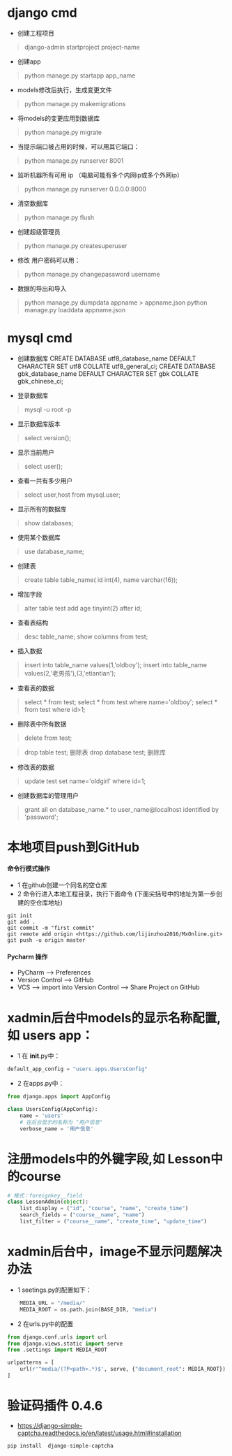 # django cmd

* 创建工程项目
>django-admin startproject project-name

* 创建app
> python manage.py startapp app_name

* models修改后执行，生成变更文件
> python manage.py makemigrations
* 将models的变更应用到数据库
> python manage.py migrate

* 当提示端口被占用的时候，可以用其它端口：
> python manage.py runserver 8001
* 监听机器所有可用 ip （电脑可能有多个内网ip或多个外网ip）
> python manage.py runserver 0.0.0.0:8000

* 清空数据库
> python manage.py flush

* 创建超级管理员
> python manage.py createsuperuser

* 修改 用户密码可以用：
> python manage.py changepassword username

* 数据的导出和导入
> python manage.py dumpdata appname > appname.json
> python manage.py loaddata appname.json


# mysql cmd

* 创建数据库
CREATE DATABASE utf8_database_name DEFAULT CHARACTER SET utf8 COLLATE utf8_general_ci;
CREATE DATABASE gbk_database_name DEFAULT CHARACTER SET gbk COLLATE gbk_chinese_ci;

* 登录数据库
> mysql -u root -p

* 显示数据库版本
> select version();

* 显示当前用户
> select user();

* 查看一共有多少用户
> select user,host from mysql.user;

* 显示所有的数据库
> show databases;

* 使用某个数据库
> use database_name;

* 创建表
> create table table_name( id int(4), name varchar(16));

* 增加字段
> alter table test add age tinyint(2) after id;

* 查看表结构
> desc table_name;
> show columns from test;

* 插入数据
> insert into table_name values(1,'oldboy');
> insert into table_name values(2,'老男孩'),(3,'etiantian');

* 查看表的数据
> select * from test;
> select * from test where name='oldboy';
> select * from test where id>1;

* 删除表中所有数据
> delete from test;

> drop table test;     删除表
> drop database test;  删除库


* 修改表的数据
> update test set name='oldgirl' where id=1;

* 创建数据库的管理用户
> grant all on database_name.* to user_name@localhost identified by 'password';


# 本地项目push到GitHub
#### 命令行模式操作
* 1 在github创建一个同名的空仓库
* 2 命令行进入本地工程目录，执行下面命令
(下面尖括号中的地址为第一步创建的空仓库地址)
```shell
git init
git add .
git commit -m "first commit"
git remote add origin <https://github.com/lijinzhou2016/MxOnline.git>
git push -u origin master
```
#### Pycharm 操作
* PyCharm --> Preferences
* Version Control --> GitHub
* VCS --> import into Version Control --> Share Project on GitHub

# xadmin后台中models的显示名称配置,如 users app：
* 1 在 __init__.py中：
```python
default_app_config = "users.apps.UsersConfig"
```
* 2 在apps.py中：
```python
from django.apps import AppConfig

class UsersConfig(AppConfig):
    name = 'users'
    # 在后台显示的名称为 "用户信息"
    verbose_name = '用户信息'
```

# 注册models中的外键字段,如 Lesson中的course
```python
# 格式：foreignkey__field
class LessonAdmin(object):
    list_display = ("id", "course", "name", "create_time")
    search_fields = ("course__name", "name")
    list_filter = ("course__name", "create_time", "update_time")
```

# xadmin后台中，image不显示问题解决办法
* 1 seetings.py的配置如下：
```python
    MEDIA_URL = "/media/"
    MEDIA_ROOT = os.path.join(BASE_DIR, "media")
```
* 2 在urls.py中的配置
```python
from django.conf.urls import url
from django.views.static import serve
from .settings import MEDIA_ROOT

urlpatterns = [
    url(r'^media/(?P<path>.*)$', serve, {"document_root": MEDIA_ROOT})
]
```

# 验证码插件 0.4.6
* https://django-simple-captcha.readthedocs.io/en/latest/usage.html#installation
```python
pip install  django-simple-captcha
```
 
